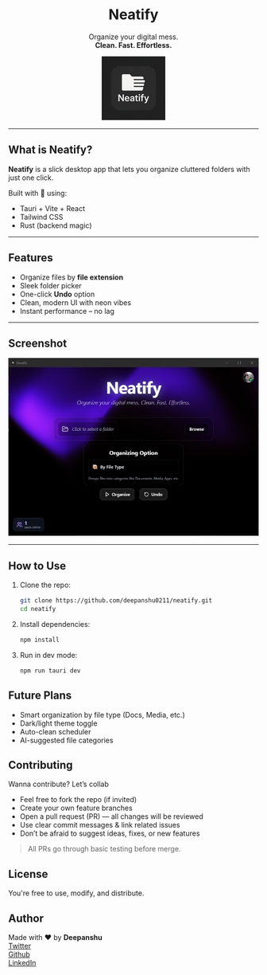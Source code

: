 <div align="center">

#  Neatify

Organize your digital mess.  
**Clean. Fast. Effortless.**

![Neatify UI](https://github.com/Deepanshu0211/Neatify/blob/main/src-tauri/icons/128x128.png)

---
</div>

##  What is Neatify?

**Neatify** is a slick desktop app that lets you organize cluttered folders with just one click.

Built with 💖 using:

-  Tauri + Vite + React
-  Tailwind CSS
-  Rust (backend magic)

---

##  Features

-  Organize files by **file extension**
-  Sleek folder picker
- One-click **Undo** option
-  Clean, modern UI with neon vibes
-  Instant performance – no lag

---

##  Screenshot



![App Screenshot](https://github.com/Deepanshu0211/Neatify/blob/main/src/assets/image.png)

---

##  How to Use

1. Clone the repo:
   ```bash
   git clone https://github.com/deepanshu0211/neatify.git
   cd neatify
2. Install dependencies:
   ```bash 
   npm install
3. Run in dev mode:
    ```bash
    npm run tauri dev
##  Future Plans
- Smart organization by file type (Docs, Media, etc.)
- Dark/light theme toggle
- Auto-clean scheduler
- AI-suggested file categories

## Contributing
Wanna contribute? Let’s collab

- Feel free to fork the repo (if invited)
- Create your own feature branches
- Open a pull request (PR) — all changes will be reviewed
- Use clear commit messages & link related issues
- Don’t be afraid to suggest ideas, fixes, or new features

>  All PRs go through basic testing before merge.
##  License

You're free to use, modify, and distribute.

## Author
Made with ❤️ by <b>Deepanshu </b> <br>
 [Twitter](https://x.com/V3Deepanshu)<br>
[Github](https://github.com/Deepanshu0211)<br>
[LinkedIn](https://www.linkedin.com/in/deepanshuyad/)<br>


